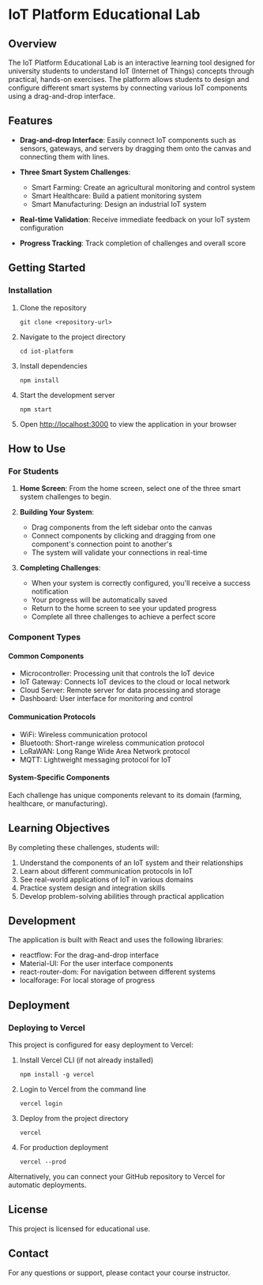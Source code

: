 # IoT Platform Educational Lab

## Overview

The IoT Platform Educational Lab is an interactive learning tool designed for university students to understand IoT (Internet of Things) concepts through practical, hands-on exercises. The platform allows students to design and configure different smart systems by connecting various IoT components using a drag-and-drop interface.

## Features

- **Drag-and-drop Interface**: Easily connect IoT components such as sensors, gateways, and servers by dragging them onto the canvas and connecting them with lines.

- **Three Smart System Challenges**: 
  - Smart Farming: Create an agricultural monitoring and control system
  - Smart Healthcare: Build a patient monitoring system
  - Smart Manufacturing: Design an industrial IoT system

- **Real-time Validation**: Receive immediate feedback on your IoT system configuration

- **Progress Tracking**: Track completion of challenges and overall score

## Getting Started

### Installation

1. Clone the repository
   ```
   git clone <repository-url>
   ```

2. Navigate to the project directory
   ```
   cd iot-platform
   ```

3. Install dependencies
   ```
   npm install
   ```

4. Start the development server
   ```
   npm start
   ```

5. Open [http://localhost:3000](http://localhost:3000) to view the application in your browser

## How to Use

### For Students

1. **Home Screen**: From the home screen, select one of the three smart system challenges to begin.

2. **Building Your System**: 
   - Drag components from the left sidebar onto the canvas
   - Connect components by clicking and dragging from one component's connection point to another's
   - The system will validate your connections in real-time

3. **Completing Challenges**:
   - When your system is correctly configured, you'll receive a success notification
   - Your progress will be automatically saved
   - Return to the home screen to see your updated progress
   - Complete all three challenges to achieve a perfect score

### Component Types

#### Common Components
- Microcontroller: Processing unit that controls the IoT device
- IoT Gateway: Connects IoT devices to the cloud or local network
- Cloud Server: Remote server for data processing and storage
- Dashboard: User interface for monitoring and control

#### Communication Protocols
- WiFi: Wireless communication protocol
- Bluetooth: Short-range wireless communication protocol
- LoRaWAN: Long Range Wide Area Network protocol
- MQTT: Lightweight messaging protocol for IoT

#### System-Specific Components
Each challenge has unique components relevant to its domain (farming, healthcare, or manufacturing).

## Learning Objectives

By completing these challenges, students will:

1. Understand the components of an IoT system and their relationships
2. Learn about different communication protocols in IoT
3. See real-world applications of IoT in various domains
4. Practice system design and integration skills
5. Develop problem-solving abilities through practical application

## Development

The application is built with React and uses the following libraries:
- reactflow: For the drag-and-drop interface
- Material-UI: For the user interface components
- react-router-dom: For navigation between different systems
- localforage: For local storage of progress

## Deployment

### Deploying to Vercel

This project is configured for easy deployment to Vercel:

1. Install Vercel CLI (if not already installed)
   ```
   npm install -g vercel
   ```

2. Login to Vercel from the command line
   ```
   vercel login
   ```

3. Deploy from the project directory
   ```
   vercel
   ```

4. For production deployment
   ```
   vercel --prod
   ```

Alternatively, you can connect your GitHub repository to Vercel for automatic deployments.

## License

This project is licensed for educational use.

## Contact

For any questions or support, please contact your course instructor.
